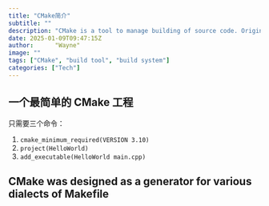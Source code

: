 ```yaml
---
title: "CMake简介"
subtitle: ""
description: "CMake is a tool to manage building of source code. Originally, CMake was designed as a generator for various dialects of Makefile, today CMake generates modern buildsystems such as Ninja as well as project files for IDEs such as Visual Studio and Xcode."
date: 2025-01-09T09:47:15Z
author:      "Wayne"
image: ""
tags: ["CMake", "build tool", "build system"]
categories: ["Tech"]
---
```


## 一个最简单的 CMake 工程

只需要三个命令：

1. `cmake_minimum_required(VERSION 3.10)`
2. `project(HelloWorld)`
3. `add_executable(HelloWorld main.cpp)`

## CMake was designed as a generator for various dialects of Makefile
